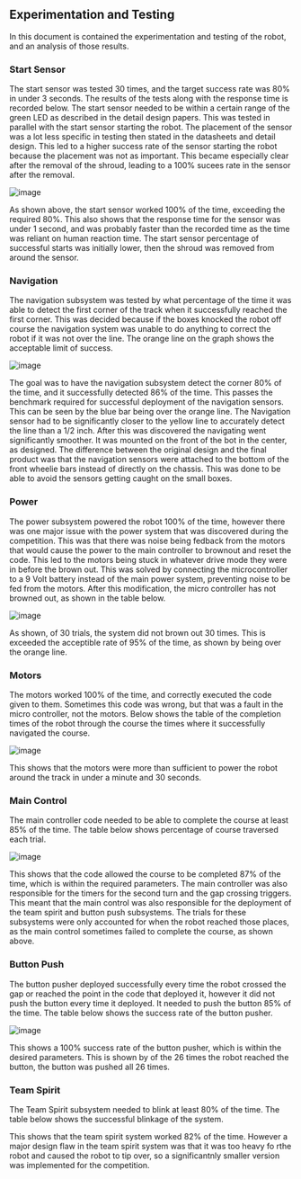 ## Experimentation and Testing

In this document is contained the experimentation and testing of the robot, and an analysis of those results. 

### Start Sensor

The start sensor was tested 30 times, and the target success rate was 80% in under 3 seconds. The results of the tests along with the response time is recorded below. The start sensor needed to be within a certain range of the green LED as described in the detail design papers. This was tested in parallel with the start sensor starting the robot. The placement of the sensor was a lot less specific in testing then stated in the datasheets and detail design. This led to a higher success rate of the sensor starting the robot because the placement was not as important. This became especially clear after the removal of the shroud, leading to a 100% sucees rate in the sensor after the removal.

![image](https://github.com/cebttu/CapstoneTeam1/assets/143427017/347640dd-8cce-404f-bac4-75ec6ecef214)

As shown above, the start sensor worked 100% of the time, exceeding the required 80%. This also shows that the response time for the sensor was under 1 second, and was probably faster than the recorded time as the time was reliant on human reaction time. The start sensor percentage of successful starts was initially lower, then the shroud was removed from around the sensor.

### Navigation

The navigation subsystem was tested by what percentage of the time it was able to detect the first corner of the track when it successfully reached the first corner. This was decided because if the boxes knocked the robot off course the navigation system was unable to do anything to correct the robot if it was not over the line. The orange line on the graph shows the acceptable limit of success.

![image](https://github.com/cebttu/CapstoneTeam1/assets/143427017/b797fe52-b71d-49ee-bb75-8bd39f5c46ce)

The goal was to have the navigation subsystem detect the corner 80% of the time, and it successfully detected 86% of the time. This passes the benchmark required for successful deployment of the navigation sensors. This can be seen by the blue bar being over the orange line. The Navigation sensor had to be significantly closer to the yellow line to accurately detect the line than a 1/2 inch. After this was discovered the navigating went significantly smoother. It was mounted on the front of the bot in the center, as designed. The difference between the original design and the final product was that the navigation sensors were attached to the bottom of the front wheelie bars instead of directly on the chassis. This was done to be able to avoid the sensors getting caught on the small boxes.

### Power

The power subsystem powered the robot 100% of the time, however there was one major issue with the power system that was discovered during the competition. This was that there was noise being fedback from the motors that would cause the power to the main controller to brownout and reset the code. This led to the motors being stuck in whatever drive mode they were in before the brown out. This was solved by connecting the microcontroller to a 9 Volt battery instead of the main power system, preventing noise to be fed from the motors. After this modification, the micro controller has not browned out, as shown in the table below.

![image](https://github.com/cebttu/CapstoneTeam1/assets/143427017/fd06b150-61d0-4539-b977-8105c2635710)

As shown, of 30 trials, the system did not brown out 30 times. This is exceeded the acceptible rate of 95% of the time, as shown by being over the orange line.

### Motors

The motors worked 100% of the time, and correctly executed the code given to them. Sometimes this code was wrong, but that was a fault in the micro controller, not the motors. Below shows the table of the completion times of the robot through the course the times where it successfully navigated the course.

![image](https://github.com/cebttu/CapstoneTeam1/assets/143427017/fda5c17e-8859-43e8-a6a4-06c611938467)

This shows that the motors were more than sufficient to power the robot around the track in under a minute and 30 seconds.

### Main Control

The main controller code needed to be able to complete the course at least 85% of the time. The table below shows percentage of course traversed each trial.

![image](https://github.com/cebttu/CapstoneTeam1/assets/143427017/a8e9cd95-c6c8-4694-9917-4931f2e0640b)

This shows that the code allowed the course to be completed 87% of the time, which is within the required parameters. The main controller was also responsible for the timers for the second turn and the gap crossing triggers. This meant that the main control was also responsible for the deployment of the team spirit and button push subsystems. The trials for these subsystems were only accounted for when the robot reached those places, as the main control sometimes failed to complete the course, as shown above.

### Button Push

The button pusher deployed successfully every time the robot crossed the gap or reached the point in the code that deployed it, however it did not push the button every time it deployed. It needed to push the button 85% of the time. The table below shows the success rate of the button pusher.

![image](https://github.com/cebttu/CapstoneTeam1/assets/143427017/45f9c7a4-0510-457c-ad99-9dd19ae779ad)


This shows a 100% success rate of the button pusher, which is within the desired parameters. This is shown by of the 26 times the robot reached the button, the button was pushed all 26 times.

### Team Spirit

The Team Spirit subsystem needed to blink at least 80% of the time. The table below shows the successful blinkage of the system.



This shows that the team spirit system worked 82% of the time. However a major design flaw in the team spirit system was that it was too heavy fo rthe robot and caused the robot to tip over, so a significantnly smaller version was implemented for the competition.
